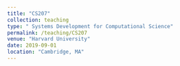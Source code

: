 ```yaml
---
title: "CS207"
collection: teaching
type: " Systems Development for Computational Science"
permalink: /teaching/CS207
venue: "Harvard University"
date: 2019-09-01
location: "Cambridge, MA"
---
```


